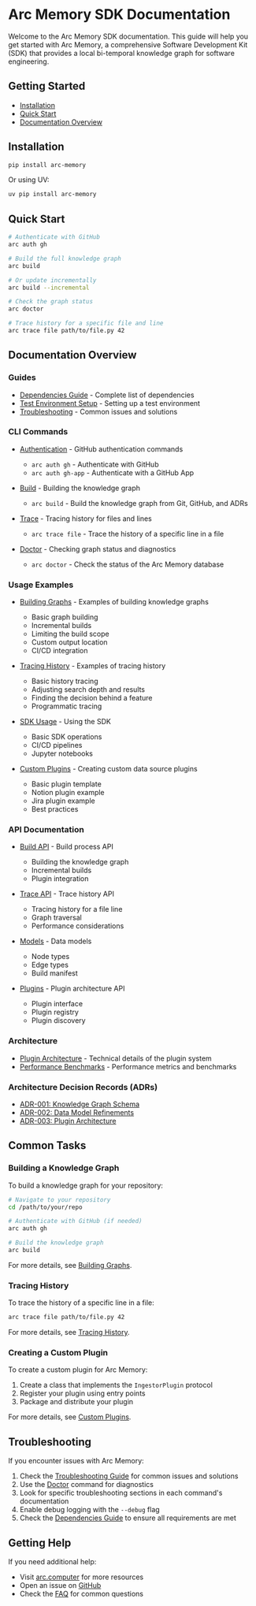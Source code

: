# Arc Memory SDK Documentation

Welcome to the Arc Memory SDK documentation. This guide will help you get started with Arc Memory, a comprehensive Software Development Kit (SDK) that provides a local bi-temporal knowledge graph for software engineering.

## Getting Started

- [Installation](#installation)
- [Quick Start](#quick-start)
- [Documentation Overview](#documentation-overview)

## Installation

```bash
pip install arc-memory
```

Or using UV:

```bash
uv pip install arc-memory
```

## Quick Start

```bash
# Authenticate with GitHub
arc auth gh

# Build the full knowledge graph
arc build

# Or update incrementally
arc build --incremental

# Check the graph status
arc doctor

# Trace history for a specific file and line
arc trace file path/to/file.py 42
```

## Documentation Overview

### Guides

- [Dependencies Guide](./guides/dependencies.md) - Complete list of dependencies
- [Test Environment Setup](./guides/test-environment.md) - Setting up a test environment
- [Troubleshooting](./guides/troubleshooting.md) - Common issues and solutions

### CLI Commands

- [Authentication](./cli/auth.md) - GitHub authentication commands
  - `arc auth gh` - Authenticate with GitHub
  - `arc auth gh-app` - Authenticate with a GitHub App

- [Build](./cli/build.md) - Building the knowledge graph
  - `arc build` - Build the knowledge graph from Git, GitHub, and ADRs

- [Trace](./cli/trace.md) - Tracing history for files and lines
  - `arc trace file` - Trace the history of a specific line in a file

- [Doctor](./cli/doctor.md) - Checking graph status and diagnostics
  - `arc doctor` - Check the status of the Arc Memory database

### Usage Examples

- [Building Graphs](./examples/building-graphs.md) - Examples of building knowledge graphs
  - Basic graph building
  - Incremental builds
  - Limiting the build scope
  - Custom output location
  - CI/CD integration

- [Tracing History](./examples/tracing-history.md) - Examples of tracing history
  - Basic history tracing
  - Adjusting search depth and results
  - Finding the decision behind a feature
  - Programmatic tracing

- [SDK Usage](./examples/sdk-usage.md) - Using the SDK
  - Basic SDK operations
  - CI/CD pipelines
  - Jupyter notebooks

- [Custom Plugins](./examples/custom-plugins.md) - Creating custom data source plugins
  - Basic plugin template
  - Notion plugin example
  - Jira plugin example
  - Best practices

### API Documentation

- [Build API](./api/build.md) - Build process API
  - Building the knowledge graph
  - Incremental builds
  - Plugin integration

- [Trace API](./api/trace.md) - Trace history API
  - Tracing history for a file line
  - Graph traversal
  - Performance considerations

- [Models](./api/models.md) - Data models
  - Node types
  - Edge types
  - Build manifest

- [Plugins](./api/plugins.md) - Plugin architecture API
  - Plugin interface
  - Plugin registry
  - Plugin discovery

### Architecture

- [Plugin Architecture](./plugin-architecture.md) - Technical details of the plugin system
- [Performance Benchmarks](./performance-benchmarks.md) - Performance metrics and benchmarks

### Architecture Decision Records (ADRs)

- [ADR-001: Knowledge Graph Schema](./adr/001-knowledge-graph-schema.md)
- [ADR-002: Data Model Refinements](./adr/002-data-model-refinements.md)
- [ADR-003: Plugin Architecture](./adr/003-plugin-architecture.md)

## Common Tasks

### Building a Knowledge Graph

To build a knowledge graph for your repository:

```bash
# Navigate to your repository
cd /path/to/your/repo

# Authenticate with GitHub (if needed)
arc auth gh

# Build the knowledge graph
arc build
```

For more details, see [Building Graphs](./examples/building-graphs.md).

### Tracing History

To trace the history of a specific line in a file:

```bash
arc trace file path/to/file.py 42
```

For more details, see [Tracing History](./examples/tracing-history.md).

### Creating a Custom Plugin

To create a custom plugin for Arc Memory:

1. Create a class that implements the `IngestorPlugin` protocol
2. Register your plugin using entry points
3. Package and distribute your plugin

For more details, see [Custom Plugins](./examples/custom-plugins.md).

## Troubleshooting

If you encounter issues with Arc Memory:

1. Check the [Troubleshooting Guide](./guides/troubleshooting.md) for common issues and solutions
2. Use the [Doctor](./cli/doctor.md) command for diagnostics
3. Look for specific troubleshooting sections in each command's documentation
4. Enable debug logging with the `--debug` flag
5. Check the [Dependencies Guide](./guides/dependencies.md) to ensure all requirements are met

## Getting Help

If you need additional help:

- Visit [arc.computer](https://www.arc.computer) for more resources
- Open an issue on [GitHub](https://github.com/Arc-Computer/arc-memory/issues)
- Check the [FAQ](https://www.arc.computer/faq) for common questions
